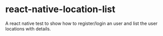 # react-native-location-list
A react native test to show how to register/login an user and list the user locations with details.
